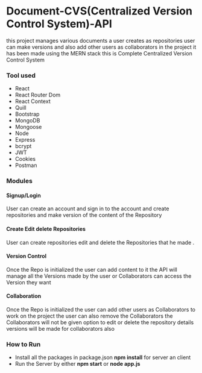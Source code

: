 # Document-CVS(Centralized Version Control System)-API
this project manages various documents a user creates as repositories user can make versions and also 
add other users as collaborators in the project it has been made using the MERN stack this is Complete 
Centralized Version Control System

### Tool used

- React
- React Router Dom 
- React Context
- Quill
- Bootstrap
- MongoDB
- Mongoose 
- Node
- Express 
- bcrypt
- JWT 
- Cookies 
- Postman

### Modules

#### Signup/Login 
User can create an account and sign in to the account and create 
repositories and make version of the content of the Repository 

#### Create Edit delete Repositories 
User can create repositories edit and delete the Repositories that he made . 

#### Version Control 
Once the Repo is initialized the user can add content to it the API 
will manage all the Versions made by the user or Collaborators can access the Version they want

#### Collaboration 
Once the Repo is initialized the user can add other users as Collaborators
to work on the project the  user can also remove the Collaborators the Collaborators will not
be given option to edit or delete the repository details versions will be made for collaborators also

### How to Run
- Install all the packages in package.json **npm install** for server an client 
- Run the Server by either **npm start** or **node app.js**
